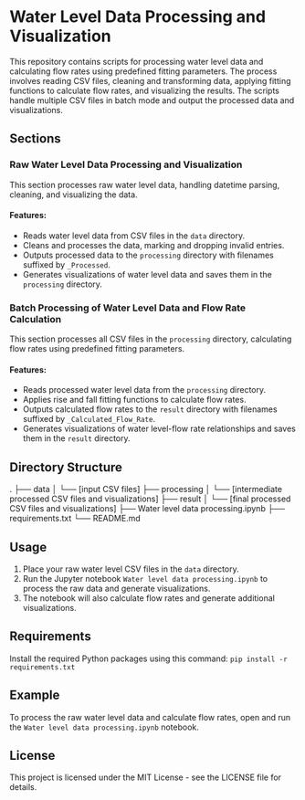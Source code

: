 # Water Level Data Processing and Visualization

This repository contains scripts for processing water level data and calculating flow rates using predefined fitting parameters. The process involves reading CSV files, cleaning and transforming data, applying fitting functions to calculate flow rates, and visualizing the results. The scripts handle multiple CSV files in batch mode and output the processed data and visualizations.

## Sections

### Raw Water Level Data Processing and Visualization

This section processes raw water level data, handling datetime parsing, cleaning, and visualizing the data.

#### Features:
- Reads water level data from CSV files in the `data` directory.
- Cleans and processes the data, marking and dropping invalid entries.
- Outputs processed data to the `processing` directory with filenames suffixed by `_Processed`.
- Generates visualizations of water level data and saves them in the `processing` directory.

### Batch Processing of Water Level Data and Flow Rate Calculation

This section processes all CSV files in the `processing` directory, calculating flow rates using predefined fitting parameters.

#### Features:
- Reads processed water level data from the `processing` directory.
- Applies rise and fall fitting functions to calculate flow rates.
- Outputs calculated flow rates to the `result` directory with filenames suffixed by `_Calculated_Flow_Rate`.
- Generates visualizations of water level-flow rate relationships and saves them in the `result` directory.

## Directory Structure
.
├── data
│ └── [input CSV files]
├── processing
│ └── [intermediate processed CSV files and visualizations]
├── result
│ └── [final processed CSV files and visualizations]
├── Water level data processing.ipynb
├── requirements.txt
└── README.md

## Usage

1. Place your raw water level CSV files in the `data` directory.
2. Run the Jupyter notebook `Water level data processing.ipynb` to process the raw data and generate visualizations.
3. The notebook will also calculate flow rates and generate additional visualizations.

## Requirements

Install the required Python packages using this command: `pip install -r requirements.txt`

## Example
To process the raw water level data and calculate flow rates, open and run the `Water level data processing.ipynb` notebook.

## License
This project is licensed under the MIT License - see the LICENSE file for details.